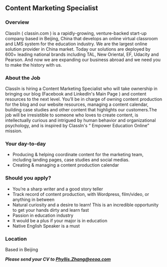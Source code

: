 ## Content Marketing Specialist

### Overview
ClassIn ( classin.com ) is a rapidly-growing, venture-backed start-up company based in Beijing, China that develops an online virtual classroom and LMS system for the education industry. We are the largest online solution provider in China market. Today our solutions are deployed by 600+ leading national brands including TAL, New Oriental, EF, Udacity and Pearson. And now we are expanding our business abroad and we need you to make the history with us.

### About the Job
ClassIn is hiring a Content Marketing Specialist who will take ownership in bringing our blog (Facebook and LinkedIn's Main Page ) and content resources to the next level. You’ll be in charge of owning content production for the blog and our website resources, managing a content calendar, building case studies and other content that highlights our customers.The job will be irresistible to someone who loves to create content, is intellectually curious and intrigued by human behavior and organizational psychology, and is inspired by ClassIn's “ Empower Education Online” mission.

### Your day-to-day
* Producing & helping coordinate content for the marketing team, including landing pages, case studies and social medias.
* Creating & managing a content production calendar

### Should you apply?
* You’re a sharp writer and a good story teller
* Track record of content production, with Wordpress, film/video, or anything in between
* Natural curiosity and a desire to learn! This is an incredible opportunity to get your hands dirty and learn fast
* Passion in education industry
* It would be a plus if your major is in education
* Native English Speaker is a must

### Location
Based in Beijing

***Please send your CV to Phyllis.Zhang@eeoa.com***
